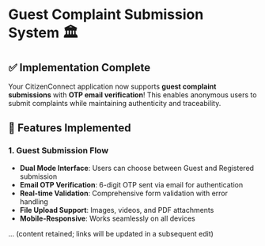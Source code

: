 # Guest Complaint Submission System 🏛️

## ✅ Implementation Complete

Your CitizenConnect application now supports **guest complaint submissions** with **OTP email verification**! This enables anonymous users to submit complaints while maintaining authenticity and traceability.

## 🚀 Features Implemented

### 1. **Guest Submission Flow**

- **Dual Mode Interface**: Users can choose between Guest and Registered submission
- **Email OTP Verification**: 6-digit OTP sent via email for authentication
- **Real-time Validation**: Comprehensive form validation with error handling
- **File Upload Support**: Images, videos, and PDF attachments
- **Mobile-Responsive**: Works seamlessly on all devices

... (content retained; links will be updated in a subsequent edit)
